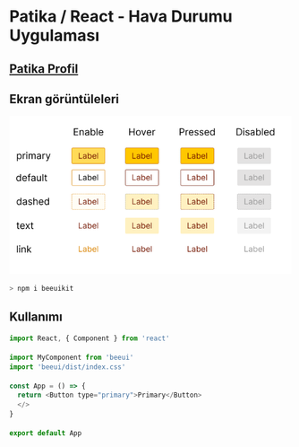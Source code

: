 # Patika / React - Hava Durumu Uygulaması

## [ Patika Profil](https://app.patika.dev/pooldata)

## Ekran görüntüleleri

![image](./preview.png)

```sh
> npm i beeuikit
```

## Kullanımı

```js
import React, { Component } from 'react'

import MyComponent from 'beeui'
import 'beeui/dist/index.css'

const App = () => {
  return <Button type="primary">Primary</Button>
  </>
}

export default App
```
